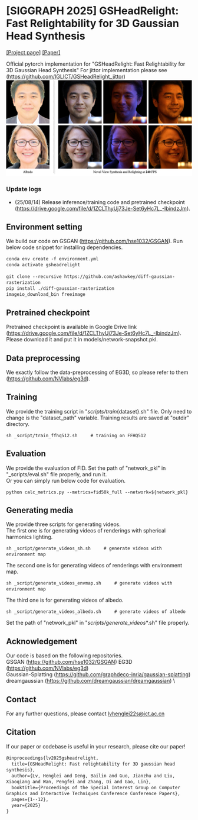 # [SIGGRAPH 2025] GSHeadRelight: Fast Relightability for 3D Gaussian Head Synthesis 

<a href="http://www.geometrylearning.com/GSHeadRelight" target="_blank">[Project page]</a>
<a href="https://dl.acm.org/doi/10.1145/3721238.3730614" target="_blank">[Paper]</a>

Official pytorch implementation for "GSHeadRelight: Fast Relightability for 3D Gaussian Head Synthesis"
For jittor implementation please see (https://github.com/IGLICT/GSHeadRelight_jittor)
![Samples FFHQ-512 and AFHQ-512](asset/images/teaser.png)

### Update logs
- (25/08/14) Release inference/training code and pretrained checkpoint (https://drive.google.com/file/d/1ZCLThyUj73Je-Set6yHc7L_-IbindzJm).

## Environment setting
We build our code on GSGAN (https://github.com/hse1032/GSGAN).
Run below code snippet for installing dependencies.

```
conda env create -f environment.yml
conda activate gsheadrelight

git clone --recursive https://github.com/ashawkey/diff-gaussian-rasterization
pip install ./diff-gaussian-rasterization
imageio_download_bin freeimage
```

## Pretrained checkpoint
Pretrained checkpoint is available in Google Drive link (https://drive.google.com/file/d/1ZCLThyUj73Je-Set6yHc7L_-IbindzJm).
Please download it and put it in models/network-snapshot.pkl.


## Data preprocessing
We exactly follow the data-preprocessing of EG3D, so please refer to them (https://github.com/NVlabs/eg3d).


## Training
We provide the training script in "_scripts/train_{dataset}.sh" file.
Only need to change is the "dataset_path" variable.
Training results are saved at "outdir" directory.
```
sh _script/train_ffhq512.sh     # training on FFHQ512
```


## Evaluation
We provide the evaluation of FID.
Set the path of "network_pkl" in "_scripts/eval.sh" file properly, and run it. \
Or you can simply run below code for evaluation.

```
python calc_metrics.py --metrics=fid50k_full --network=${network_pkl}
```


## Generating media
We provide three scripts for generating videos. \
The first one is for generating videos of renderings with spherical harmonics lighting. 
```
sh _script/generate_videos_sh.sh     # generate videos with environment map
```
The second one is for generating videos of renderings with environment map. 
```
sh _script/generate_videos_envmap.sh     # generate videos with environment map
```
The third one is for generating videos of albedo.
```
sh _script/generate_videos_albedo.sh     # generate videos of albedo
```

Set the path of "network_pkl" in "_scripts/generate_videos_*.sh" file properly.


## Acknowledgement
Our code is based on the following repositories. \
GSGAN (https://github.com/hse1032/GSGAN)
EG3D (https://github.com/NVlabs/eg3d) \
Gaussian-Splatting (https://github.com/graphdeco-inria/gaussian-splatting) \
dreamgaussian (https://github.com/dreamgaussian/dreamgaussian) \

## Contact
For any further questions, please contact lvhenglei22s@ict.ac.cn

## Citation
If our paper or codebase is useful in your research, please cite our paper!
```
@inproceedings{lv2025gsheadrelight,
  title={GSHeadRelight: Fast relightability for 3D gaussian head synthesis},
  author={Lv, Henglei and Deng, Bailin and Guo, Jianzhu and Liu, Xiaoqiang and Wan, Pengfei and Zhang, Di and Gao, Lin},
  booktitle={Proceedings of the Special Interest Group on Computer Graphics and Interactive Techniques Conference Conference Papers},
  pages={1--12},
  year={2025}
}

```
